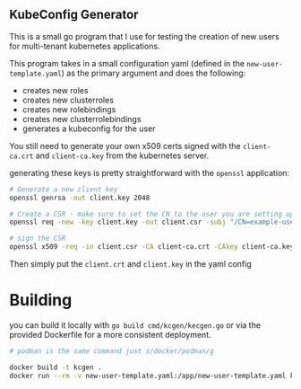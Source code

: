 ## KubeConfig Generator

This is a small go program that I use for testing the creation of new users for multi-tenant kubernetes applications.

This program takes in a small configuration yaml (defined in the `new-user-template.yaml`) as the primary argument and does the following:

- creates new roles
- creates new clusterroles
- creates new rolebindings
- creates new clusterrolebindings
- generates a kubeconfig for the user

You still need to generate your own x509 certs signed with the `client-ca.crt` and `client-ca.key` from the kubernetes server.

generating these keys is pretty straightforward with the `openssl` application:

```bash
# Generate a new client key
openssl genrsa -out client.key 2048

# Create a CSR - make sure to set the CN to the user you are setting up
openssl req -new -key client.key -out client.csr -subj "/CN=example-user"

# sign the CSR 
openssl x509 -req -in client.csr -CA client-ca.crt -CAkey client-ca.key -CAcreateserial -out client.crt -days 365 -sha256
```

Then simply put the `client.crt` and `client.key` in the yaml config

# Building

you can build it locally with `go build cmd/kcgen/kecgen.go` or via the provided Dockerfile for a more consistent deployment.

```bash
# podman is the same command just s/docker/podman/g

docker build -t kcgen .
docker run --rm -v new-user-template.yaml:/app/new-user-template.yaml kcgen /app/my_template.yaml

```
